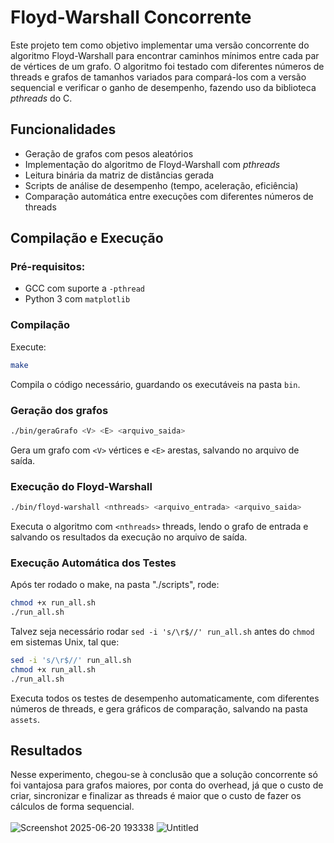 # Floyd-Warshall Concorrente

Este projeto tem como objetivo implementar uma versão concorrente do algoritmo Floyd-Warshall para encontrar caminhos mínimos entre cada par de vértices de um grafo. O algoritmo foi testado com diferentes números de threads e grafos de tamanhos variados para compará-los com a versão sequencial e verificar o ganho de desempenho, fazendo uso da biblioteca *pthreads* do C. 

## Funcionalidades

-  Geração de grafos com pesos aleatórios
-  Implementação do algoritmo de Floyd-Warshall com *pthreads*
-  Leitura binária da matriz de distâncias gerada
-  Scripts de análise de desempenho (tempo, aceleração, eficiência)
-  Comparação automática entre execuções com diferentes números de threads


## Compilação e Execução

### Pré-requisitos:
- GCC com suporte a `-pthread`
- Python 3 com `matplotlib`

### Compilação
Execute:
```bash
make
```
Compila o código necessário, guardando os executáveis na pasta ```bin```.

### Geração dos grafos
```bash
./bin/geraGrafo <V> <E> <arquivo_saida>
```
Gera um grafo com ```<V>``` vértices e ```<E>``` arestas, salvando no arquivo de saída.


### Execução do Floyd-Warshall
```bash
./bin/floyd-warshall <nthreads> <arquivo_entrada> <arquivo_saida>
```
Executa o algoritmo com ```<nthreads>``` threads, lendo o grafo de entrada e salvando os resultados da execução no arquivo de saída.

### Execução Automática dos Testes
Após ter rodado o make, na pasta "./scripts", rode:
```bash
chmod +x run_all.sh
./run_all.sh
```
Talvez seja necessário rodar ``sed -i 's/\r$//' run_all.sh`` antes do ``chmod`` em sistemas Unix, tal que:
```bash
sed -i 's/\r$//' run_all.sh
chmod +x run_all.sh
./run_all.sh
```
Executa todos os testes de desempenho automaticamente, com diferentes números de threads, e gera gráficos de comparação, salvando na pasta ```assets```.

## Resultados
Nesse experimento, chegou-se à conclusão que a solução concorrente só foi vantajosa para grafos maiores, por conta do overhead, já que o custo de criar, sincronizar e finalizar as threads é maior que o custo de fazer os cálculos de forma sequencial.
\
\
![Screenshot 2025-06-20 193338](https://github.com/user-attachments/assets/49344bae-c683-4fc8-adb3-e97da6489c85)
![Untitled](https://github.com/user-attachments/assets/d9d51d53-c250-4c39-b9f0-f6b4003127e2)

